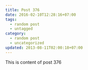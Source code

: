 ```yaml
---
title: Post 376
date: 2016-02-10T12:28:16+07:00
tags:
  - random post
  - untagged
category:
  - random post
  - uncategorized
updated: 2013-08-11T02:00:18+07:00
---
```

This is content of post 376